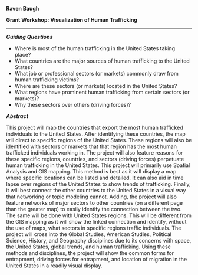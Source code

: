 **Raven Baugh**

**Grant Workshop: Visualization of Human Trafficking**

----------------------------------------------

***Guiding Questions***

  * Where is most of the human trafficking in the United States taking place?
  * What countries are the major sources of human trafficking to the United States?
  * What job or professional sectors (or markets) commonly draw from human trafficking victims?
  * Where are these sectors (or markets) located in the United States?
  * What regions have prominent human trafficking from certain sectors (or markets)? 
  * Why these sectors over others (driving forces)? 

***Abstract***

This project will map the countries that export the most human trafficked individuals to the United States. After identifying these countries, the map will direct to specific regions of the United States. These regions will also be identified with sectors or markets that that region has the most human trafficked individuals working in. The project will also feature reasons for these specific regions, countries, and sectors (driving forces) perpetuate human trafficking in the United States. This project will primarily use Spatial Analysis and GIS mapping. This method is best as it will display a map where specific locations can be listed and detailed. It can also aid in time lapse over regions of the United States to show trends of trafficking. Finally, it will best connect the other countries to the United States in a visual way that networking or topic modeling cannot. Adding, the project will also feature networks of major sectors to other countries (on a different page than the greater map) to easily identify the connection between the two. The same will be done with United States regions. This will be different from the GIS mapping as it will show the linked connection and identify, without the use of maps, what sectors in specific regions traffic individuals. The project will cross into the Global Studies, American Studies, Political Science, History, and Geography disciplines due to its concerns with space, the United States, global trends, and human trafficking. Using these methods and disciplines, the project will show the common forms for entrapment, driving forces for entrapment, and location of migration in the United States in a readily visual display. 


